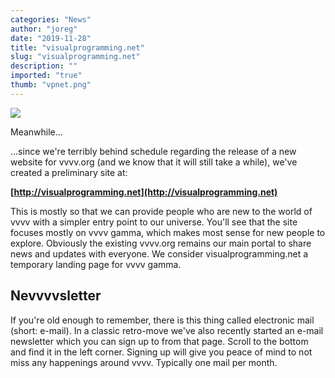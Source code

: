 ```yaml
---
categories: "News"
author: "joreg"
date: "2019-11-28"
title: "visualprogramming.net"
slug: "visualprogramming.net"
description: ""
imported: "true"
thumb: "vpnet.png"
---
```



![](vpnet.png)

Meanwhile...

...since we're terribly behind schedule regarding the release of a new website for vvvv.org (and we know that it will still take a while), we've created a preliminary site at:

**[http://visualprogramming.net](http://visualprogramming.net)**

This is mostly so that we can provide people who are new to the world of vvvv with a simpler entry point to our universe. You'll see that the site focuses mostly on vvvv gamma, which makes most sense for new people to explore. Obviously the existing vvvv.org remains our main portal to share news and updates with everyone. We consider visualprogramming.net a temporary landing page for vvvv gamma.

## Nevvvvsletter
If you're old enough to remember, there is this thing called electronic mail (short: e-mail). In a classic retro-move we've also recently started an e-mail newsletter which you can sign up to from that page. Scroll to the bottom and find it in the left corner. Signing up will give you peace of mind to not miss any happenings around vvvv. Typically one mail per month.
